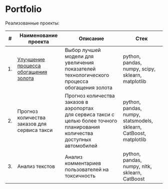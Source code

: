 # Portfolio
<p dir="auto">Реализованные проекты:</p>
<table>
<thead>
<tr>
<th>#</th>
<th>Наименование проекта</th>
<th>Описание</th>
<th>Стек</th>
</tr>
</thead>
<tbody>
<tr>
<td>1.</td>
<td><a href="https://github.com/Rasczack/Portfolio/tree/main/project_gold">Улучшение процесса обогащения золота</a></td>
<td>Выбор лучшей модели для увеличения <br>показателей технологического процесса <br>обогащения золота</td>
<td>python, pandas, numpy, scipy, sklearn, matplotlib</td>
</tr>
<tr>
<td>2.</td>
<td>Прогноз количества заказов для сервиса такси</td>
<td>Прогноз количества заказов в аэропортах <br>для сервиса такси с целью более точного планирования количества доступных <br>автомобилей</td>
<td>python, pandas, numpy, statsmodels, sklearn, CatBoost, matplotlib</td>
</tr>
<tr>
<td>3.</td>
<td>Анализ текстов</td>
<td>Анализ комментариев пользователей на токсичность</td>
<td>python, pandas, numpy, nltk, sklearn, CatBoost</td>
</tr>
</tbody>
</table>
